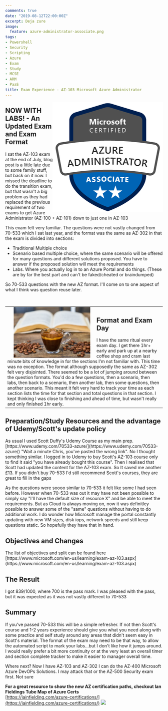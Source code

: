 ```yaml
---
comments: true
date: "2019-08-12T22:00:00Z"
excerpt: Deja zure
image:
  feature: azure-administrator-associate.png
tags:
- Powershell
- Security
- Scripting
- Azure
- Exam
- Study
- MCSE
- ARM
- PaaS
title: Exam Experience - AZ-103 Microsoft Azure Administrator
---
```

<img style="float:right;" src="/public/azure-administrator-associate.png">

<H2> NOW WITH LABS! - An Updated Exam and Exam Format</H2>
I sat the AZ-103 exam at the end of July, blog post is a little late due to some family stuff, but back on it now.  I missed the deadline to do the transition exam, but that wasn't a big problem as they had replaced the previous requirement of two exams to get Azure Administrator (AZ-100 + AZ-101) down to just one in AZ-103

This exam felt very familiar.  The questions were not vastly changed from 70-533 which I sat last year, and the format was the same as AZ-302 in that the exam is divided into sections:
* Traditional Multiple choice
* Scenario based multiple choice, where the same scenario will be offered for many questions and different solutions proposed.  You have to answer if the proposed solution will meet the requirements
* Labs. Where you actually log in to an Azure Portal and do things. (These are by far the best part and can't be faked/cheated or braindumped)

So 70-533 questions with the new AZ format.  I'll come on to one aspect of what I think was question reuse later.

<BR>
<TABLE><TR><TD>
<img style="float:left;margin: 0px 20px" src="/public/coffee.jpeg" width="50%" height="50%" >    
<H2> Format and Exam Day</H2>
I have the same ritual every exam day.  I get there 1hr+ early and park up at a nearby coffee shop and cram last minute bits of knowledge in for the sections I'm not familiar with. This time was no exception.  
The format although supposedly the same as AZ-302 felt very disjointed. There seemed to be a lot of jumping around between the question formats.  You'd do a few questions, then a scenario, then labs, then back to a scenario, then another lab, then some questions, then another scenario.  
This meant it felt very hard to track your time as each section lists the time for that section and total questions in that section.  I kept thinking I was close to finishing and ahead of time, but wasn't really and only finished 1hr early.

</TD></TR></TABLE>
<H2> Preparation/Study Resources and the advantage of Udemy/Scott's update policy</H2>
As usual I used Scott Duffy's Udemy Course as my main prep. [https://www.udemy.com/70533-azure/](https://www.udemy.com/70533-azure/)  
"Wait a minute Chris, you've pasted the wrong link".  No I thought something similar.  I logged in to Udemy to buy Scott's AZ-103 course only to find it said "you have already bought this course".  Then I realised that Scott had updated the content for the AZ-103 exam.
So It saved me another £13.  If you didn't buy 70-533 I'd still recommend Scott's courses, they are great to fill in the gaps

As the questions were soooo similar to 70-533 it felt like some I had seen before.  However when 70-533 was out it may have not been possible to simply say "I'll have the default size of resource X" and be able to meet the requirements.  But as Cloud is always moving on, now it was definitley possible to answer some of the "same" questions without having to do additional work.
I do wonder how Microsoft manage the portal constantly updating with new VM sizes, disk iops, network speeds and still keep questions static. So hopefully they have that in hand.

<H2>Objectives and Changes</H2>
The list of objectives and split can be found here  
[https://www.microsoft.com/en-us/learning/exam-az-103.aspx](https://www.microsoft.com/en-us/learning/exam-az-103.aspx)


<H2>The Result</H2>
I got 839/1000, where 700 is the pass mark.  I was pleased with the pass, but it was expected as it was not vastly different to 70-533

<H2>Summary</H2>
If you've passed 70-533 this will be a simple refresher.  If not then Scott's course and 1-2 years experience should give you what you need along with some practice and self study around any areas that didn't seem easy in Scott's material. 
The format of the exam may need to be that way, to allow the automated script to mark your labs...but I don't like how it jumps around.  I would really prefer a bit more continuity or at the very least an overall timer and section complete tracker to make it easier to manager overall time.

Where next? Now I have AZ-103 and AZ-302 I can do the  AZ-400 Microsoft Azure DevOPs Solutions.  I may attack that or the AZ-500 Security exam first.  Not sure


**For a great resource to show the new AZ certification paths, checkout Ian Fieldings Tube Map of Azure Certs**  
[https://iainfielding.com/azure-certifications/](https://iainfielding.com/azure-certifications/)
<img src="https://iainfielding.com/wp-content/uploads/2019/01/AzureCert_TubeMap_JAN2019-1.png">
